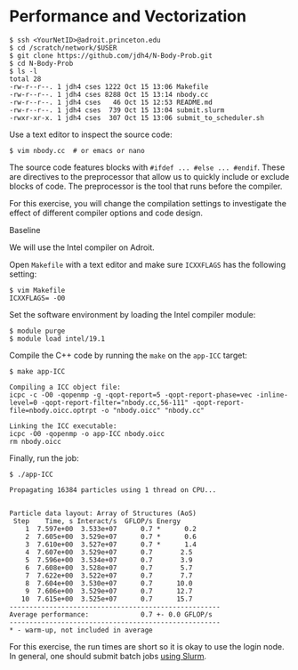 # Performance and Vectorization

```
$ ssh <YourNetID>@adroit.princeton.edu
$ cd /scratch/network/$USER
$ git clone https://github.com/jdh4/N-Body-Prob.git
$ cd N-Body-Prob
$ ls -l
total 28
-rw-r--r--. 1 jdh4 cses 1222 Oct 15 13:06 Makefile
-rw-r--r--. 1 jdh4 cses 8288 Oct 15 13:14 nbody.cc
-rw-r--r--. 1 jdh4 cses   46 Oct 15 12:53 README.md
-rw-r--r--. 1 jdh4 cses  739 Oct 15 13:04 submit.slurm
-rwxr-xr-x. 1 jdh4 cses  307 Oct 15 13:06 submit_to_scheduler.sh
```

Use a text editor to inspect the source code:

```
$ vim nbody.cc  # or emacs or nano
```

The source code features blocks with `#ifdef ... #else ... #endif`. These are directives to the preprocessor that allow us to quickly include or exclude blocks of code. The preprocessor is the tool that runs before the compiler.

For this exercise, you will change the compilation settings to investigate the effect of different compiler options and code design.

Baseline

We will use the Intel compiler on Adroit.

Open `Makefile` with a text editor and make sure `ICXXFLAGS` has the following setting:

```
$ vim Makefile
ICXXFLAGS= -O0
```

Set the software environment by loading the Intel compiler module:

```
$ module purge
$ module load intel/19.1
```

Compile the C++ code by running the `make` on the `app-ICC` target:

```
$ make app-ICC

Compiling a ICC object file:
icpc -c -O0 -qopenmp -g -qopt-report=5 -qopt-report-phase=vec -inline-level=0 -qopt-report-filter="nbody.cc,56-111" -qopt-report-file=nbody.oicc.optrpt -o "nbody.oicc" "nbody.cc"

Linking the ICC executable:
icpc -O0 -qopenmp -o app-ICC nbody.oicc
rm nbody.oicc
```

Finally, run the job:

```
$ ./app-ICC

Propagating 16384 particles using 1 thread on CPU...


Particle data layout: Array of Structures (AoS)
 Step    Time, s Interact/s  GFLOP/s Energy
    1  7.597e+00  3.533e+07      0.7 *      0.2
    2  7.605e+00  3.529e+07      0.7 *      0.6
    3  7.610e+00  3.527e+07      0.7 *      1.4
    4  7.607e+00  3.529e+07      0.7       2.5
    5  7.596e+00  3.534e+07      0.7       3.9
    6  7.608e+00  3.528e+07      0.7       5.7
    7  7.622e+00  3.522e+07      0.7       7.7
    8  7.604e+00  3.530e+07      0.7      10.0
    9  7.606e+00  3.529e+07      0.7      12.7
   10  7.615e+00  3.525e+07      0.7      15.7
-----------------------------------------------------
Average performance:             0.7 +- 0.0 GFLOP/s
-----------------------------------------------------
* - warm-up, not included in average
```

For this exercise, the run times are short so it is okay to use the login node. In general, one should submit batch jobs [using Slurm](https://researchcomputing.princeton.edu/support/knowledge-base/slurm).

